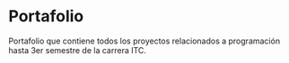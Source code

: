 # Portafolio
Portafolio que contiene todos los proyectos relacionados a programación hasta 3er semestre de la carrera ITC.
